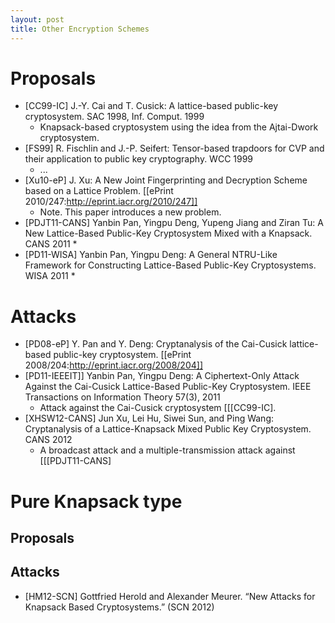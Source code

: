 ```yaml
---
layout: post
title: Other Encryption Schemes
---
```


# Proposals

* [CC99-IC] J.-Y. Cai and T. Cusick: A lattice-based public-key cryptosystem. SAC 1998, Inf. Comput. 1999
    * Knapsack-based cryptosystem using the idea from the Ajtai-Dwork cryptosystem.
* [FS99] R. Fischlin and J.-P. Seifert: Tensor-based trapdoors for CVP and their application to public key cryptography. WCC 1999
    * ...
* [Xu10-eP] J. Xu: A New Joint Fingerprinting and Decryption Scheme based on a Lattice Problem. [[ePrint 2010/247:http://eprint.iacr.org/2010/247]]
    * Note. This paper introduces a new problem.
* [PDJT11-CANS] Yanbin Pan, Yingpu Deng, Yupeng Jiang and Ziran Tu: A New Lattice-Based Public-Key Cryptosystem Mixed with a Knapsack. CANS 2011
    *  
* [PD11-WISA] Yanbin Pan, Yingpu Deng: A General NTRU-Like Framework for Constructing Lattice-Based Public-Key Cryptosystems. WISA 2011
    *  

# Attacks

* [PD08-eP] Y. Pan and Y. Deng: Cryptanalysis of the Cai-Cusick lattice-based public-key cryptosystem. [[ePrint 2008/204:http://eprint.iacr.org/2008/204]]
* [PD11-IEEEIT]] Yanbin Pan, Yingpu Deng: A Ciphertext-Only Attack Against the Cai-Cusick Lattice-Based Public-Key Cryptosystem. IEEE Transactions on Information Theory 57(3), 2011
    * Attack against the Cai-Cusick cryptosystem [[[CC99-IC].
* [XHSW12-CANS] Jun Xu, Lei Hu, Siwei Sun, and Ping Wang: Cryptanalysis of a Lattice-Knapsack Mixed Public Key Cryptosystem. CANS 2012
    * A broadcast attack and a multiple-transmission attack against [[[PDJT11-CANS]


# Pure Knapsack type

## Proposals

## Attacks

* [HM12-SCN] Gottfried Herold and Alexander Meurer. &ldquo;New Attacks for Knapsack Based Cryptosystems.&rdquo; (SCN 2012)
